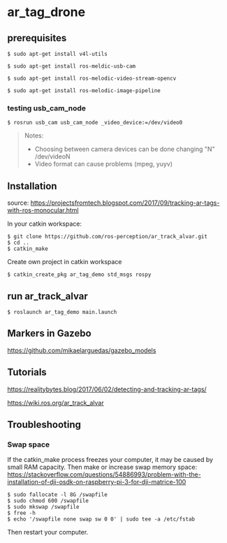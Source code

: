 # ar_tag_drone

## prerequisites

    $ sudo apt-get install v4l-utils

    $ sudo apt-get install ros-meldic-usb-cam
	
	$ sudo apt-get install ros-melodic-video-stream-opencv
	
	$ sudo apt-get install ros-melodic-image-pipeline

### testing usb_cam_node

    $ rosrun usb_cam usb_cam_node _video_device:=/dev/video0
> Notes:
> - Choosing between camera devices can be done changing "N" /dev/videoN 
> - Video format can cause problems (mpeg, yuyv)

## Installation
source: <https://projectsfromtech.blogspot.com/2017/09/tracking-ar-tags-with-ros-monocular.html>
	
In your catkin workspace:

	$ git clone https://github.com/ros-perception/ar_track_alvar.git 
	$ cd ..
	$ catkin_make

Create own project in catkin workspace

	$ catkin_create_pkg ar_tag_demo std_msgs rospy
	
## run ar_track_alvar
	$ roslaunch ar_tag_demo main.launch
	
## Markers in Gazebo
<https://github.com/mikaelarguedas/gazebo_models>
## Tutorials
<https://realitybytes.blog/2017/06/02/detecting-and-tracking-ar-tags/>

<https://wiki.ros.org/ar_track_alvar>

## Troubleshooting
### Swap space
If the catkin_make process freezes your computer, it may be caused by small RAM capacity. Then make or increase swap memory space: <https://stackoverflow.com/questions/54886993/problem-with-the-installation-of-dji-osdk-on-raspberry-pi-3-for-dji-matrice-100>

	$ sudo fallocate -l 8G /swapfile
	$ sudo chmod 600 /swapfile
	$ sudo mkswap /swapfile
	$ free -h
	$ echo '/swapfile none swap sw 0 0' | sudo tee -a /etc/fstab

Then restart your computer.